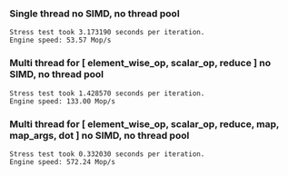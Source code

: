 ### Single thread no SIMD, no thread pool
```
Stress test took 3.173190 seconds per iteration.
Engine speed: 53.57 Mop/s
```

### Multi thread for [ element_wise_op, scalar_op, reduce ] no SIMD, no thread pool

```
Stress test took 1.428570 seconds per iteration.
Engine speed: 133.00 Mop/s
```

### Multi thread for [ element_wise_op, scalar_op, reduce, map, map_args, dot ] no SIMD, no thread pool
```
Stress test took 0.332030 seconds per iteration.
Engine speed: 572.24 Mop/s
```
